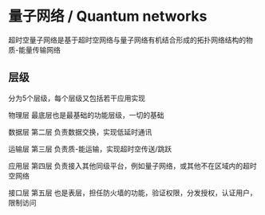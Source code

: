 # 量子网络 / Quantum networks

超时空量子网络是基于超时空网络与量子网络有机结合形成的拓扑网络结构的物质-能量传输网络

## 层级

分为5个层级，每个层级又包括若干应用实现

物理层 最底层也是最基础的功能层级，一切的基础

数据层 第二层 负责数据交换，实现低延时通讯

运输层 第三层 负责质-能运输，实现超时空传送/跳跃

应用层 第四层 负责接入其他同级平台，例如量子网络，或其他不在区域内的超时空网络

接口层 第五层 也是表层，担任防火墙的功能，验证权限，分发授权，认证用户，限制访问